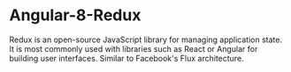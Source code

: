 # Angular-8-Redux
Redux is an open-source JavaScript library for managing application state. It is most commonly used with libraries such as React or Angular for building user interfaces. Similar to Facebook's Flux architecture.
